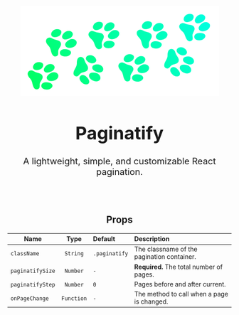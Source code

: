 <div align="center">

![Paginatify Preview](https://github.com/ShurpoT/paginatify/blob/main/images/Logo.png?raw=true)

</div>

<div align="center" style="font-size:20px; font-weight:700">

# Paginatify

</div>

<div align="center" style="font-size:20px">

A lightweight, simple, and customizable React pagination.

<!-- [![NPM](https://nodei.co/npm/sliderfy.png?downloads=true)](https://nodei.co/npm/sliderfy/) -->

</div>
<br/>
<br/>

<div align="center">

## Props

</div>

<div align="center" >

| Name             |    Type    | Default       | Description                                |
| ---------------- | :--------: | :------------ | :----------------------------------------- |
| `className`      |  `String`  | `.paginatify` | The classname of the pagination container. |
| `paginatifySize` |  `Number`  | `-`           | **Required.** The total number of pages.   |
| `paginatifyStep` |  `Number`  | `0`           | Pages before and after current.            |
| `onPageChange`   | `Function` | `-`           | The method to call when a page is changed. |

</div>

<br/>
<br/>
<br/>
<br/>
<br/>
